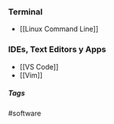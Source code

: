 ### Terminal

- [[Linux Command Line]]

### IDEs, Text Editors y Apps

- [[VS Code]]
- [[Vim]]

##### Tags

#software